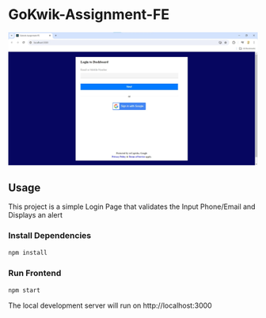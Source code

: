 # GoKwik-Assignment-FE

<img src="public/screen_assignment.jpg" />

## Usage

This project is a simple Login Page that validates the Input Phone/Email and Displays an alert

### Install Dependencies

```bash
npm install
```

### Run Frontend
```bash
npm start
```
The local development server will run on http://localhost:3000
